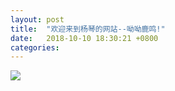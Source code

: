 ```yaml
---
layout: post
title:  "欢迎来到杨琴的网站--呦呦鹿鸣!"
date:   2018-10-10 18:30:21 +0800
categories: 
---
```


![]({{site.url}}/assets/fig1.jpg)
                        




